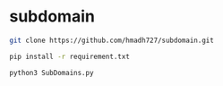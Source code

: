 # subdomain
```sh
git clone https://github.com/hmadh727/subdomain.git
```
```sh
pip install -r requirement.txt
```
```sh
python3 SubDomains.py
```
